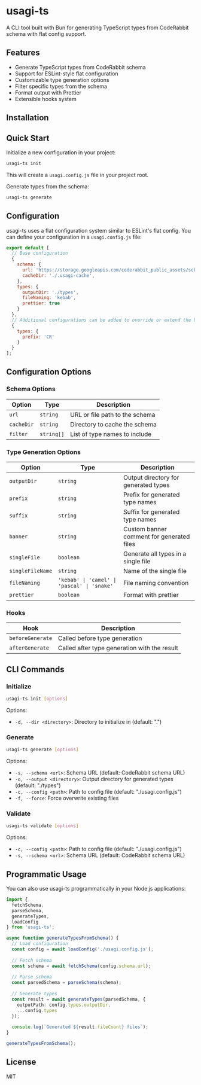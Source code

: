 # usagi-ts

A CLI tool built with Bun for generating TypeScript types from CodeRabbit schema with flat config support.

## Features

- Generate TypeScript types from CodeRabbit schema
- Support for ESLint-style flat configuration
- Customizable type generation options
- Filter specific types from the schema
- Format output with Prettier
- Extensible hooks system

## Installation

<!-- TODO: How to install -->

## Quick Start

Initialize a new configuration in your project:

```bash
usagi-ts init
```

This will create a `usagi.config.js` file in your project root.

Generate types from the schema:

```bash
usagi-ts generate
```

## Configuration

usagi-ts uses a flat configuration system similar to ESLint's flat config. You can define your configuration in a `usagi.config.js` file:

```javascript
export default [
  // Base configuration
  {
    schema: {
      url: 'https://storage.googleapis.com/coderabbit_public_assets/schema.v2.json',
      cacheDir: './.usagi-cache',
    },
    types: {
      outputDir: './types',
      fileNaming: 'kebab',
      prettier: true
    }
  },
  // Additional configurations can be added to override or extend the base
  {
    types: {
      prefix: 'CR'
    }
  }
];
```

## Configuration Options

### Schema Options

| Option | Type | Description |
|--------|------|-------------|
| `url` | `string` | URL or file path to the schema |
| `cacheDir` | `string` | Directory to cache the schema |
| `filter` | `string[]` | List of type names to include |

### Type Generation Options

| Option | Type | Description |
|--------|------|-------------|
| `outputDir` | `string` | Output directory for generated types |
| `prefix` | `string` | Prefix for generated type names |
| `suffix` | `string` | Suffix for generated type names |
| `banner` | `string` | Custom banner comment for generated files |
| `singleFile` | `boolean` | Generate all types in a single file |
| `singleFileName` | `string` | Name of the single file |
| `fileNaming` | `'kebab' \| 'camel' \| 'pascal' \| 'snake'` | File naming convention |
| `prettier` | `boolean` | Format with prettier |

### Hooks

| Hook | Description |
|------|-------------|
| `beforeGenerate` | Called before type generation |
| `afterGenerate` | Called after type generation with the result |

## CLI Commands

### Initialize

```bash
usagi-ts init [options]
```

Options:
- `-d, --dir <directory>`: Directory to initialize in (default: ".")

### Generate

```bash
usagi-ts generate [options]
```

Options:
- `-s, --schema <url>`: Schema URL (default: CodeRabbit schema URL)
- `-o, --output <directory>`: Output directory for generated types (default: "./types")
- `-c, --config <path>`: Path to config file (default: "./usagi.config.js")
- `-f, --force`: Force overwrite existing files

### Validate

```bash
usagi-ts validate [options]
```

Options:
- `-c, --config <path>`: Path to config file (default: "./usagi.config.js")
- `-s, --schema <url>`: Schema URL (default: CodeRabbit schema URL)

## Programmatic Usage

You can also use usagi-ts programmatically in your Node.js applications:

```typescript
import { 
  fetchSchema, 
  parseSchema, 
  generateTypes, 
  loadConfig 
} from 'usagi-ts';

async function generateTypesFromSchema() {
  // Load configuration
  const config = await loadConfig('./usagi.config.js');
  
  // Fetch schema
  const schema = await fetchSchema(config.schema.url);
  
  // Parse schema
  const parsedSchema = parseSchema(schema);
  
  // Generate types
  const result = await generateTypes(parsedSchema, {
    outputPath: config.types.outputDir,
    ...config.types
  });
  
  console.log(`Generated ${result.fileCount} files`);
}

generateTypesFromSchema();
```

## License

MIT
